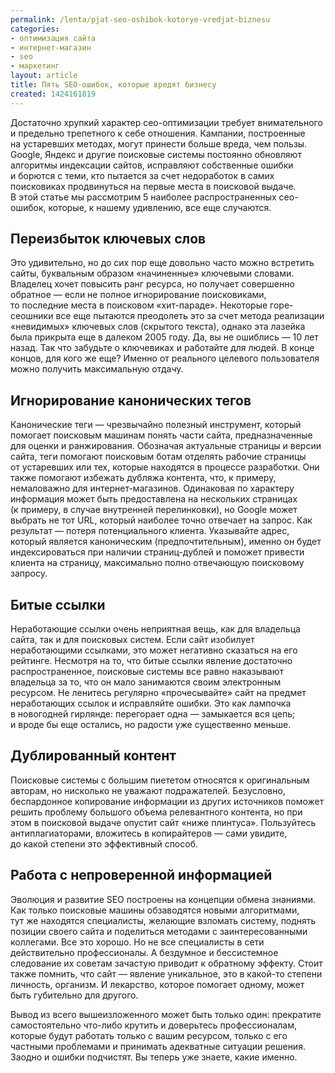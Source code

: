 ```yaml
---
permalink: /lenta/pjat-seo-oshibok-kotorye-vredjat-biznesu
categories:
- оптимизация сайта
- интернет-магазин
- seo
- маркетинг
layout: article
title: Пять SEO-ошибок, которые вредят бизнесу
created: 1424161819
---
```

Достаточно хрупкий характер сео-оптимизации требует внимательного и предельно трепетного к себе отношения. Кампании, построенные на устаревших методах, могут принести больше вреда, чем пользы. Google, Яндекс и другие поисковые системы постоянно обновляют алгоритмы индексации сайтов, исправляют собственные ошибки и борются с теми, кто пытается за счет недоработок в самих поисковиках продвинуться на первые места в поисковой выдаче. В этой статье мы рассмотрим 5 наиболее распространенных сео-ошибок, которые, к нашему удивлению, все еще случаются.

## Переизбыток ключевых слов ##

Это удивительно, но до сих пор еще довольно часто можно встретить сайты, буквальным образом «начиненные» ключевыми словами. Владелец хочет повысить ранг ресурса, но получает совершенно обратное — если не полное игнорирование поисковиками, то последние места в поисковом «хит-параде». Некоторые горе-сеошники все еще пытаются преодолеть это за счет метода реализации «невидимых» ключевых слов (скрытого текста), однако эта лазейка была прикрыта еще в далеком 2005 году. Да, вы не ошиблись — 10 лет назад. Так что забудьте о ключевиках и работайте для людей. В конце концов, для кого же еще? Именно от реального целевого пользователя можно получить максимальную отдачу.

## Игнорирование канонических тегов ##

Канонические теги — чрезвычайно полезный инструмент, который помогает поисковым машинам понять части сайта, предназначенные для оценки и ранжирования. Обозначая актуальные страницы и версии сайта, теги помогают поисковым ботам отделять рабочие страницы от устаревших или тех, которые находятся в процессе разработки. Они также помогают избежать дубляжа контента, что, к примеру, немаловажно для интернет-магазинов. Одинаковая по характеру информация может быть предоставлена на нескольких страницах (к примеру, в случае внутренней перелинковки), но Google может выбрать не тот URL, который наиболее точно отвечает на запрос. Как результат — потеря потенциального клиента. Указывайте адрес, который является каноническим (предпочтительным), именно он будет индексироваться при наличии страниц-дублей и поможет привести клиента на страницу, максимально полно отвечающую поисковому запросу.

## Битые ссылки ##

Неработающие ссылки очень неприятная вещь, как для владельца сайта, так и для поисковых систем. Если сайт изобилует неработающими ссылками, это может негативно сказаться на его рейтинге. Несмотря на то, что битые ссылки явление достаточно распространенное, поисковые системы все равно наказывают владельца за то, что он мало занимаются своим электронным ресурсом. Не ленитесь регулярно «прочесывайте» сайт на предмет неработающих ссылок и исправляйте ошибки. Это как лампочка в новогодней гирлянде: перегорает одна — замыкается вся цепь; и вроде бы еще остались, но радости уже существенно меньше.

## Дублированный контент ##

Поисковые системы с большим пиететом относятся к оригинальным авторам, но нисколько не уважают подражателей. Безусловно, беспардонное копирование информации из других источников поможет решить проблему большого объема релевантного контента, но при этом в поисковой выдаче опустит сайт «ниже плинтуса». Пользуйтесь антиплагиаторами, вложитесь в копирайтеров — сами увидите, до какой степени это эффективный способ.

## Работа с непроверенной информацией ##

Эволюция и развитие SEO построены на концепции обмена знаниями. Как только поисковые машины обзаводятся новыми алгоритмами, тут же находятся специалисты, желающие взломать систему, поднять позиции своего сайта и поделиться методами с заинтересованными коллегами. Все это хорошо. Но не все специалисты в сети действительно профессионалы. А бездумное и бессистемное следование их советам зачастую приводит к обратному эффекту. Стоит также помнить, что сайт — явление уникальное, это в какой-то степени личность, организм. И лекарство, которое помогает одному, может быть губительно для другого.

Вывод из всего вышеизложенного может быть только один: прекратите самостоятельно что-либо крутить и доверьтесь профессионалам, которые будут работать только с вашим ресурсом, только с его частными проблемами и принимать адекватные ситуации решения. Заодно и ошибки подчистят. Вы теперь уже знаете, какие именно.
